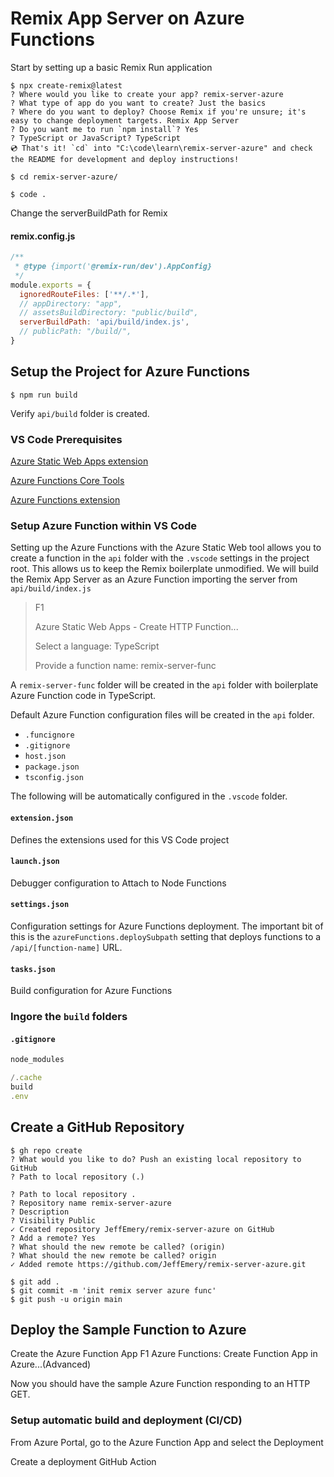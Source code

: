 # Remix App Server on Azure Functions

Start by setting up a basic Remix Run application

```console
$ npx create-remix@latest
? Where would you like to create your app? remix-server-azure
? What type of app do you want to create? Just the basics
? Where do you want to deploy? Choose Remix if you're unsure; it's easy to change deployment targets. Remix App Server
? Do you want me to run `npm install`? Yes
? TypeScript or JavaScript? TypeScript
💿 That's it! `cd` into "C:\code\learn\remix-server-azure" and check the README for development and deploy instructions!

$ cd remix-server-azure/

$ code .
```

Change the serverBuildPath for Remix

#### remix.config.js

```js
/**
 * @type {import('@remix-run/dev').AppConfig}
 */
module.exports = {
  ignoredRouteFiles: ['**/.*'],
  // appDirectory: "app",
  // assetsBuildDirectory: "public/build",
  serverBuildPath: 'api/build/index.js',
  // publicPath: "/build/",
}
```

## Setup the Project for Azure Functions

```console
$ npm run build
```

Verify `api/build` folder is created.

### VS Code Prerequisites

[Azure Static Web Apps extension](https://marketplace.visualstudio.com/items?itemName=ms-azuretools.vscode-azurestaticwebapps)

[Azure Functions Core Tools](https://docs.microsoft.com/en-us/azure/azure-functions/functions-run-local?tabs=v4%2Cwindows%2Ccsharp%2Cportal%2Cbash#install-the-azure-functions-core-tools)

[Azure Functions extension](https://docs.microsoft.com/en-us/azure/azure-functions/functions-develop-vs-code?tabs=csharp#install-the-azure-functions-extension)

### Setup Azure Function within VS Code

Setting up the Azure Functions with the Azure Static Web tool allows you to
create a function in the `api` folder with the `.vscode` settings in the project
root. This allows us to keep the Remix boilerplate unmodified. We will build the
Remix App Server as an Azure Function importing the server from
`api/build/index.js`

> F1
>
> Azure Static Web Apps - Create HTTP Function...
>
> Select a language: TypeScript
>
> Provide a function name: remix-server-func

A `remix-server-func` folder will be created in the `api` folder with
boilerplate Azure Function code in TypeScript.

Default Azure Function configuration files will be created in the `api` folder.

- `.funcignore`
- `.gitignore`
- `host.json`
- `package.json`
- `tsconfig.json`

The following will be automatically configured in the `.vscode` folder.

#### `extension.json`

Defines the extensions used for this VS Code project

#### `launch.json`

Debugger configuration to Attach to Node Functions

#### `settings.json`

Configuration settings for Azure Functions deployment. The important bit of this
is the `azureFunctions.deploySubpath` setting that deploys functions to a
`/api/[function-name]` URL.

#### `tasks.json`

Build configuration for Azure Functions

### Ingore the `build` folders

#### `.gitignore`

```js
node_modules

/.cache
build
.env
```

## Create a GitHub Repository

```console
$ gh repo create
? What would you like to do? Push an existing local repository to GitHub
? Path to local repository (.)

? Path to local repository .
? Repository name remix-server-azure
? Description
? Visibility Public
✓ Created repository JeffEmery/remix-server-azure on GitHub
? Add a remote? Yes
? What should the new remote be called? (origin)
? What should the new remote be called? origin
✓ Added remote https://github.com/JeffEmery/remix-server-azure.git
```

```console
$ git add .
$ git commit -m 'init remix server azure func'
$ git push -u origin main
```

## Deploy the Sample Function to Azure

Create the Azure Function App F1 Azure Functions: Create Function App in
Azure...(Advanced)

Now you should have the sample Azure Function responding to an HTTP GET.

### Setup automatic build and deployment (CI/CD)

From Azure Portal, go to the Azure Function App and select the Deployment

Create a deployment GitHub Action

